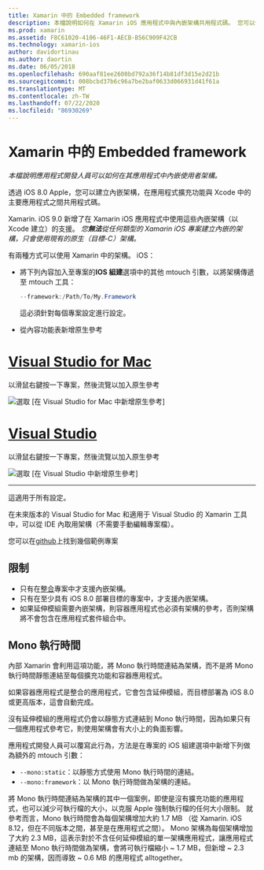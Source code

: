 ```yaml
---
title: Xamarin 中的 Embedded framework
description: 本檔說明如何在 Xamarin iOS 應用程式中與內嵌架構共用程式碼。 您可以使用 mtouch 工具或原生參考來完成這項作業。
ms.prod: xamarin
ms.assetid: F8C61020-4106-46F1-AECB-B56C909F42CB
ms.technology: xamarin-ios
author: davidortinau
ms.author: daortin
ms.date: 06/05/2018
ms.openlocfilehash: 690aaf81ee2600bd792a36f14b81df3d15e2d21b
ms.sourcegitcommit: 008bcbd37b6c96a7be2baf0633d066931d41f61a
ms.translationtype: MT
ms.contentlocale: zh-TW
ms.lasthandoff: 07/22/2020
ms.locfileid: "86930269"
---
```

# <a name="embedded-frameworks-in-xamarinios"></a>Xamarin 中的 Embedded framework

_本檔說明應用程式開發人員可以如何在其應用程式中內嵌使用者架構。_

透過 iOS 8.0 Apple，您可以建立內嵌架構，在應用程式擴充功能與 Xcode 中的主要應用程式之間共用程式碼。

Xamarin. iOS 9.0 新增了在 Xamarin iOS 應用程式中使用這些內嵌架構（以 Xcode 建立）的支援。 *您**無法**從任何類型的 Xamarin iOS 專案建立內嵌的架構，只會使用現有的原生（目標-C）架構。*

有兩種方式可以使用 Xamarin 中的架構。 iOS：

- 將下列內容加入至專案的**IOS 組建**選項中的其他 mtouch 引數，以將架構傳遞至 mtouch 工具：

  ```csharp
  --framework:/Path/To/My.Framework
  ```

  這必須針對每個專案設定進行設定。

- 從內容功能表新增原生參考

# <a name="visual-studio-for-mac"></a>[Visual Studio for Mac](#tab/macos)

以滑鼠右鍵按一下專案，然後流覽以加入原生參考

![選取 [在 Visual Studio for Mac 中新增原生參考]](embedded-frameworks-images/xam-native-refs.png)

# <a name="visual-studio"></a>[Visual Studio](#tab/windows)

以滑鼠右鍵按一下專案，然後流覽以加入原生參考

![選取 [在 Visual Studio 中新增原生參考]](embedded-frameworks-images/vs-native-refs.png)

-----

  這適用于所有設定。

在未來版本的 Visual Studio for Mac 和適用于 Visual Studio 的 Xamarin 工具中，可以從 IDE 內取用架構（不需要手動編輯專案檔）。

您可以在[github](https://github.com/rolfbjarne/embedded-frameworks)上找到幾個範例專案

## <a name="limitations"></a>限制

- 只有在[整合](~/cross-platform/macios/unified/index.md)專案中才支援內嵌架構。
- 只有在至少具有 iOS 8.0 部署目標的專案中，才支援內嵌架構。
- 如果延伸模組需要內嵌架構，則容器應用程式也必須有架構的參考，否則架構將不會包含在應用程式套件組合中。

## <a name="the-mono-runtime"></a>Mono 執行時間

內部 Xamarin 會利用這項功能，將 Mono 執行時間連結為架構，而不是將 Mono 執行時間靜態連結至每個擴充功能和容器應用程式。

如果容器應用程式是整合的應用程式，它會包含延伸模組，而目標部署為 iOS 8.0 或更高版本，這會自動完成。

沒有延伸模組的應用程式仍會以靜態方式連結到 Mono 執行時間，因為如果只有一個應用程式參考它，則使用架構會有大小上的負面影響。

應用程式開發人員可以覆寫此行為，方法是在專案的 iOS 組建選項中新增下列做為額外的 mtouch 引數：

- `--mono:static`：以靜態方式使用 Mono 執行時間的連結。
- `--mono:framework`：以 Mono 執行時間做為架構的連結。

將 Mono 執行時間連結為架構的其中一個案例，即使是沒有擴充功能的應用程式，也可以減少可執行檔的大小，以克服 Apple 強制執行檔的任何大小限制。 就參考而言，Mono 執行時間會為每個架構增加大約 1.7 MB （從 Xamarin. iOS 8.12，但在不同版本之間，甚至是在應用程式之間）。 Mono 架構為每個架構增加了大約 2.3 MB，這表示對於不含任何延伸模組的單一架構應用程式，讓應用程式連結至 Mono 執行時間做為架構，會將可執行檔縮小 ~ 1.7 MB，但新增 ~ 2.3 mb 的架構，因而導致 ~ 0.6 MB 的應用程式 alltogether。
